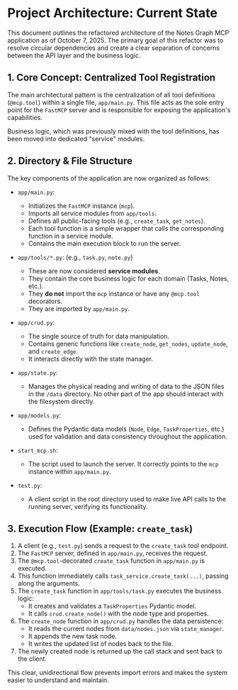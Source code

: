 # Project Architecture: Current State

This document outlines the refactored architecture of the Notes Graph MCP application as of October 7, 2025. The primary goal of this refactor was to resolve circular dependencies and create a clear separation of concerns between the API layer and the business logic.

## 1. Core Concept: Centralized Tool Registration

The main architectural pattern is the centralization of all tool definitions (`@mcp.tool`) within a single file, `app/main.py`. This file acts as the sole entry point for the `FastMCP` server and is responsible for exposing the application's capabilities.

Business logic, which was previously mixed with the tool definitions, has been moved into dedicated "service" modules.

## 2. Directory & File Structure

The key components of the application are now organized as follows:

*   `app/main.py`:
    *   Initializes the `FastMCP` instance (`mcp`).
    *   Imports all service modules from `app/tools`.
    *   Defines all public-facing tools (e.g., `create_task`, `get_notes`).
    *   Each tool function is a simple wrapper that calls the corresponding function in a service module.
    *   Contains the main execution block to run the server.

*   `app/tools/*.py`: (e.g., `task.py`, `note.py`)
    *   These are now considered **service modules**.
    *   They contain the core business logic for each domain (Tasks, Notes, etc.).
    *   They **do not** import the `mcp` instance or have any `@mcp.tool` decorators.
    *   They are imported by `app/main.py`.

*   `app/crud.py`:
    *   The single source of truth for data manipulation.
    *   Contains generic functions like `create_node`, `get_nodes`, `update_node`, and `create_edge`.
    *   It interacts directly with the state manager.

*   `app/state.py`:
    *   Manages the physical reading and writing of data to the JSON files in the `/data` directory. No other part of the app should interact with the filesystem directly.

*   `app/models.py`:
    *   Defines the Pydantic data models (`Node`, `Edge`, `TaskProperties`, etc.) used for validation and data consistency throughout the application.

*   `start_mcp.sh`:
    *   The script used to launch the server. It correctly points to the `mcp` instance within `app/main.py`.

*   `test.py`:
    *   A client script in the root directory used to make live API calls to the running server, verifying its functionality.

## 3. Execution Flow (Example: `create_task`)

1.  A client (e.g., `test.py`) sends a request to the `create_task` tool endpoint.
2.  The `FastMCP` server, defined in `app/main.py`, receives the request.
3.  The `@mcp.tool`-decorated `create_task` function in `app/main.py` is executed.
4.  This function immediately calls `task_service.create_task(...)`, passing along the arguments.
5.  The `create_task` function in `app/tools/task.py` executes the business logic:
    *   It creates and validates a `TaskProperties` Pydantic model.
    *   It calls `crud.create_node()` with the node type and properties.
6.  The `create_node` function in `app/crud.py` handles the data persistence:
    *   It reads the current nodes from `data/nodes.json` via `state_manager`.
    *   It appends the new task node.
    *   It writes the updated list of nodes back to the file.
7.  The newly created node is returned up the call stack and sent back to the client.

This clear, unidirectional flow prevents import errors and makes the system easier to understand and maintain.
